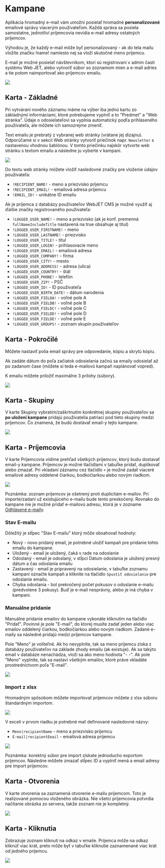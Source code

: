 # Kampane

Aplikácia hromadný e-mail vám umožní posielať hromadné **personalizované** emailové správy viacerým používateľom. Každá správa sa posiela samostatne, jednotliví príjemcovia nevidia e-mail adresy ostatných príjemcov.

Výhodou je, že každý e-mail môže byť personalizovaný - ak do tela mailu vložíte značku !name! namiesto nej sa vloží skutočné meno príjemcu.

E-mail je možné posielať návštevníkom, ktorí sú registrovaní v admin časti systému Web JET, alebo vytvoriť súbor so zoznamom mien a e-mail adries a tie potom naimportovať ako príjemcov emailu.

![](datatable.png)

## Karta - Základné

Pri vytváraní nového záznamu máme na výber iba jednú kartu zo základnými informáciami, ktoré potrebujeme vyplniť a to "Predmet" a "Web stránka". Údaje o odosielateľovi sa vyplnia automatický podľa prihláseného používateľa, ale môžete ich samozrejme zmeniť.

Text emailu je prebratý z vybranej web stránky (vrátane jej dizajnu). Odporúčame si v sekcii Web stránky vytvoriť priečinok napr. ```Newsletter``` s nastavenou vhodnou šablónou. V tomto priečinku najskôr vytvorte web stránku s textom emailu a následne ju vyberte v kampani.

![](editor.png)

Do textu web stránky môžete vložiť nasledovné značky pre vloženie údajov používateľa:

- ```!RECIPIENT_NAME!``` - meno a priezvisko príjemcu
- ```!RECIPIENT_EMAIL!``` - emailová adresa príjemcu
- ```!EMAIL_ID!``` - unikátne ID emailu

Ak je príjemca z databázy používateľov WebJET CMS je možné využiť aj ďalšie značky registrovaného používateľa:

- ```!LOGGED_USER_NAME!``` - meno a priezvisko (ak je konf. premenná ```fullNameIncludeTitle``` nastavená na true obsahuje aj titul)
- ```!LOGGED_USER_FIRSTNAME!``` - meno
- ```!LOGGED_USER_LASTNAME!``` - priezvisko
- ```!LOGGED_USER_TITLE!``` - titul
- ```!LOGGED_USER_LOGIN!``` - prihlasovacie meno
- ```!LOGGED_USER_EMAIL!``` - emailová adresa
- ```!LOGGED_USER_COMPANY!``` - firma
- ```!LOGGED_USER_CITY!``` - mesto
- ```!LOGGED_USER_ADDRESS!``` - adresa (ulica)
- ```!LOGGED_USER_COUNTRY!``` - štát
- ```!LOGGED_USER_PHONE!``` - telefón
- ```!LOGGED_USER_ZIP!``` - PSČ
- ```!LOGGED_USER_ID!``` - ID používateľa
- ```!LOGGED_USER_BIRTH_DATE!``` - dátum narodenia
- ```!LOGGED_USER_FIELDA!``` - voľné pole A
- ```!LOGGED_USER_FIELDB!``` - voľné pole B
- ```!LOGGED_USER_FIELDC!``` - voľné pole C
- ```!LOGGED_USER_FIELDD!``` - voľné pole D
- ```!LOGGED_USER_FIELDE!``` - voľné pole E
- `!LOGGED_USER_GROUPS!` - zoznam skupín používateľov

## Karta - Pokročilé

Môžete nastaviť polia email správy pre odpovedanie, kópiu a skrytú kópiu.

Ak zadáte dátum do poľa začiatok odosielania začnú sa emaily odosielať až po zadanom čase (môžete si teda e-mailovú kampaň naplánovať vopred).

K emailu môžete priložiť maximálne 3 prílohy (súbory).

![](advanced.png)

## Karta - Skupiny

V karte Skupiny vybratím/zaškrtnutím konkrétnej skupiny používateľov sa **po uložení kampane** pridajú používatelia patriaci pod tieto skupiny medzi príjemcov. Čo znamená, že budú dostávať email-y tejto kampane.

![](users.png)

## Karta - Príjemcovia

V karte Príjemcovia vidíme prehľad všetkých príjemcov, ktorý budu dostavať email-y kampane. Príjemcov je možné tlačidlami v tabuľke pridať, duplikovať alebo zmazať. Pri vkladaní záznamu cez tlačidlo ```+``` je možné zadať viaceré emailové adresy oddelené čiarkou, bodkočiarkou alebo novým riadkom.

![](receivers.png)

Poznámka: zoznam príjemcov je ošetrený proti duplicitám e-mailov. Pri importe/zadaní už existujúceho e-mailu bude tento preskočený. Rovnako do kampane nie je možné pridať e-mailovú adresu, ktorá je v zozname [Odhlásené e-maily](../unsubscribed/README.md).

### Stav E-mailu

Dôležitý je stĺpec "Stav E-mailu" ktorý môže obsahovať hodnoty:

- Nový - novo pridaný email, je potrebné uložiť kampaň pre pridanie tohto emailu do kampane.
- Uložený - email je uložený, čaká v rade na odoslanie
- Odoslaný - email je odoslaný, v stĺpci Dátum odoslania je uložený presný dátum a čas odoslania emailu
- Zastavený - email je pripravený na odosielanie, v tabuľke zoznamu kampaní označte kampaň a kliknite na tlačidlo ```Spustiť odosielanie``` pre odoslanie emailu.
- Chyba odoslania - bol prekročený počet pokusov o odoslanie e-mailu (predvolene 3 pokusy). Buď je e-mail nesprávny, alebo je iná chyba v kampani.

### Manuálne pridanie

Manuálne pridanie emailov do kampane vykonáte kliknutím na tlačidlo "Pridať". Povinné je pole "E-mail", do ktorej musíte zadať jeden alebo viac emailov oddelený čiarkou, bodkočiarkou alebo novým riadkom. Zadané e-maily sa následné pridajú medzi príjemcov kampane.

Pole "Meno" je voliteľné. Ak ho nevyplníte, tak sa meno príjemcu získa z databázy používateľov na základe zhody emailu (ak existuje). Ak sa takýto email v databáze nenachádza, vloží sa ako meno hodnota "- -". Ak pole "Meno" vyplníte, tak sa nastaví všetkým emailov, ktoré práve vkladáte prostredníctvom poľa "E-mail".

![](raw-import.png)

### Import z xlsx

Hromadným spôsobom môžete importovať príjemcov môžete z xlsx súboru štandardným importom.

![](xlsx-import.png)

V exceli v prvom riadku je potrebné mať definované nasledovné názvy:

- ```Meno|recipientName``` - meno a priezvisko príjemcu
- ```E-mail|recipientEmail``` - emailová adresa príjemcu

![](xlsx-import-example.png)

Poznámka: korektný súbor pre import získate jednoducho exportom príjemcov. Následne môžete zmazať stĺpec ID a vyplniť mená a email adresy pre import príjemcov.

## Karta - Otvorenia

V karte otvorenia sa zaznamená otvorenie e-mailu príjemcom. Toto je realizované pomocou vloženého obrázka. Nie všetci príjemcovia potvrdia načítanie obrázka zo servera, takže zoznam nie je kompletný.

![](opens.png)

## Karta - Kliknutia

Zobrazuje zoznam kliknutí na odkaz v emaile. Príjemca môže na odkaz kliknúť viac krát, preto môže byť v tabuľke kliknutie zaznamenané viac krát od jedného príjemcu.

![](clicks.png)